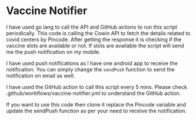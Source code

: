 # Vaccine Notifier

I have used go lang to call the API and GitHub actions to run this script periodically. This code is calling the Cowin API to fetch the details related to covid centers by Pincode. After getting the response it is checking if the vaccine slots are available or not. If slots are available the script will send me the push notification on my mobile.

I have used push notifications as I have one android app to receive the notification. You can simply change the `sendPush` function to send the notification on email as well.

I have used the GitHub action to call this script every 5 mins. Please check .github/workflows/vaccine-notifier.yml to understand the GitHub action.

If you want to use this code then clone it replace the Pincode variable and update the sendPush function as per your need to receive the notification.
